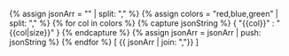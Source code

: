 {% assign jsonArr = "" | split: "," %}
{% assign colors = "red,blue,green" | split: "," %}
{% for col in colors %}
{% capture jsonString %}
{ &quot;{{col}}&quot; : &quot;{{col|size}}&quot; }
{% endcapture %}
{% assign jsonArr = jsonArr | push: jsonString %}
{% endfor %}
[ {{ jsonArr | join: ","}} ]
